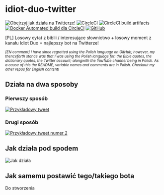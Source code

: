 # idiot-duo-twitter

[![Obejrzyj jak działa na Twitterze!](https://img.shields.io/twitter/url/http/shields.io.svg?style=social)](https://twitter.com/idiot2duo)
[![CircleCI](https://circleci.com/gh/JakubKoralewski/idiotduo-twitter/tree/master.svg?style=svg)](https://circleci.com/gh/JakubKoralewski/idiotduo-twitter/tree/master)
[![CircleCI build artifacts](https://img.shields.io/badge/testowe%20obrazki-z%20CircleCI-blue.svg)](https://jakubkoralewski.github.io/idiotduo-twitter/)
[![Docker Automated build dla CircleCI](https://img.shields.io/docker/automated/jakubkoralewski/circleci-python-chrome-chromedriver-ffmpeg.svg)](https://hub.docker.com/r/jakubkoralewski/circleci-python-chrome-chromedriver-ffmpeg/)
[![GitHub](https://img.shields.io/github/license/mashape/apistatus.svg)](https://github.com/JakubKoralewski/idiotduo-twitter/blob/master/LICENSE)

[PL] Losowy cytat z biblii / interesujące słownictwo + losowy moment z kanału Idiot Duo = najlepszy bot na Twitterze!

*<small>[EN comment] I have since regretted using the Polish language on GitHub; however, my thenceforth stance was that I was using the Polish language for: the Bible quotes, the dictionary quotes, the Twitter account; alongwith the YouTube channel being in Polish. As a cause of this the README, variable names and comments are in Polish. Checkout my other repos for English content!</small>*

## Działa na dwa sposoby

### Pierwszy sposób

[![Przykładowy tweet](https://i.imgur.com/64jXPWs.png)](https://twitter.com/idiot2duo/status/1054050784017612800)

### Drugi sposób

[![Przykładowy tweet numer 2](https://i.imgur.com/mvEVG7p.png)](https://twitter.com/idiot2duo/status/1060472290985631744)

## Jak działa pod spodem

![Jak działa](docs/0_jak_dziala.ipynb)

## Jak samemu postawić tego/takiego bota

Do stworzenia

